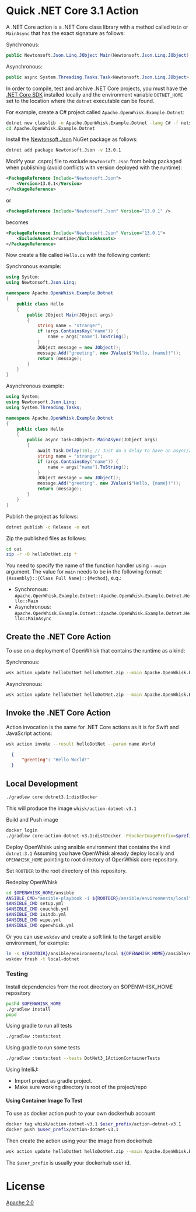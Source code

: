 <!--
#
# Licensed to the Apache Software Foundation (ASF) under one or more
# contributor license agreements.  See the NOTICE file distributed with
# this work for additional information regarding copyright ownership.
# The ASF licenses this file to You under the Apache License, Version 2.0
# (the "License"); you may not use this file except in compliance with
# the License.  You may obtain a copy of the License at
#
#     http://www.apache.org/licenses/LICENSE-2.0
#
# Unless required by applicable law or agreed to in writing, software
# distributed under the License is distributed on an "AS IS" BASIS,
# WITHOUT WARRANTIES OR CONDITIONS OF ANY KIND, either express or implied.
# See the License for the specific language governing permissions and
# limitations under the License.
#
-->

# Quick .NET Core 3.1 Action

A .NET Core action is a .NET Core class library with a method called `Main` or `MainAsync` that has the exact signature as follows:

Synchronous:

```csharp
public Newtonsoft.Json.Linq.JObject Main(Newtonsoft.Json.Linq.JObject);
```

Asynchronous:

```csharp
public async System.Threading.Tasks.Task<Newtonsoft.Json.Linq.JObject> MainAsync(Newtonsoft.Json.Linq.JObject);
```

In order to compile, test and archive .NET Core projects, you must have the [.NET Core SDK](https://www.microsoft.com/net/download) installed locally and the environment variable `DOTNET_HOME` set to the location where the `dotnet` executable can be found.

For example, create a C# project called `Apache.OpenWhisk.Example.Dotnet`:

```bash
dotnet new classlib -n Apache.OpenWhisk.Example.Dotnet -lang C# -f netstandard2.1
cd Apache.OpenWhisk.Example.Dotnet
```

Install the [Newtonsoft.Json](https://www.newtonsoft.com/json) NuGet package as follows:

```bash
dotnet add package Newtonsoft.Json -v 13.0.1
```

Modify your .csproj file to exclude `Newtonsoft.Json` from being packaged when publishing (avoid conflicts with version deployed with the runtime):

```xml
<PackageReference Include="Newtonsoft.Json">
    <Version>13.0.1</Version>
</PackageReference>
```

or

```xml
<PackageReference Include="Newtonsoft.Json" Version="13.0.1" />
```

becomes

```xml
<PackageReference Include="Newtonsoft.Json" Version="13.0.1">
    <ExcludeAssets>runtime</ExcludeAssets>
</PackageReference>
```

Now create a file called `Hello.cs` with the following content:

Synchronous example:

```csharp
using System;
using Newtonsoft.Json.Linq;

namespace Apache.OpenWhisk.Example.Dotnet
{
    public class Hello
    {
        public JObject Main(JObject args)
        {
            string name = "stranger";
            if (args.ContainsKey("name")) {
                name = args["name"].ToString();
            }
            JObject message = new JObject();
            message.Add("greeting", new JValue($"Hello, {name}!"));
            return (message);
        }
    }
}
```

Asynchronous example:

```csharp
using System;
using Newtonsoft.Json.Linq;
using System.Threading.Tasks;

namespace Apache.OpenWhisk.Example.Dotnet
{
    public class Hello
    {
        public async Task<JObject> MainAsync(JObject args)
        {
            await Task.Delay(10); // Just do a delay to have an async/await process occur.
            string name = "stranger";
            if (args.ContainsKey("name")) {
                name = args["name"].ToString();
            }
            JObject message = new JObject();
            message.Add("greeting", new JValue($"Hello, {name}!"));
            return (message);
        }
    }
}
```

Publish the project as follows:

```bash
dotnet publish -c Release -o out
```

Zip the published files as follows:

```bash
cd out
zip -r -0 helloDotNet.zip *
```

You need to specify the name of the function handler using `--main` argument.
The value for `main` needs to be in the following format:
`{Assembly}::{Class Full Name}::{Method}`, e.q.:

+ Synchronous: `Apache.OpenWhisk.Example.Dotnet::Apache.OpenWhisk.Example.Dotnet.Hello::Main`
+ Asynchronous: `Apache.OpenWhisk.Example.Dotnet::Apache.OpenWhisk.Example.Dotnet.Hello::MainAsync`

## Create the .NET Core Action

To use on a deployment of OpenWhisk that contains the runtime as a kind:

Synchronous:

```bash
wsk action update helloDotNet helloDotNet.zip --main Apache.OpenWhisk.Example.Dotnet::Apache.OpenWhisk.Example.Dotnet.Hello::Main --kind dotnet:3.1
```

Asynchronous:

```bash
wsk action update helloDotNet helloDotNet.zip --main Apache.OpenWhisk.Example.Dotnet::Apache.OpenWhisk.Example.Dotnet.Hello::MainAsync --kind dotnet:3.1
```

## Invoke the .NET Core Action

Action invocation is the same for .NET Core actions as it is for Swift and JavaScript actions:

```bash
wsk action invoke --result helloDotNet --param name World
```

```json
  {
      "greeting": "Hello World!"
  }
```

## Local Development

```bash
./gradlew core:dotnet3.1:distDocker
```

This will produce the image `whisk/action-dotnet-v3.1`

Build and Push image

```bash
docker login
./gradlew core:action-dotnet-v3.1:distDocker -PdockerImagePrefix=$prefix-user -PdockerRegistry=docker.io
```

Deploy OpenWhisk using ansible environment that contains the kind `dotnet:3.1`
Assuming you have OpenWhisk already deploy locally and `OPENWHISK_HOME` pointing to root directory of OpenWhisk core repository.

Set `ROOTDIR` to the root directory of this repository.

Redeploy OpenWhisk

```bash
cd $OPENWHISK_HOME/ansible
ANSIBLE_CMD="ansible-playbook -i ${ROOTDIR}/ansible/environments/local"
$ANSIBLE_CMD setup.yml
$ANSIBLE_CMD couchdb.yml
$ANSIBLE_CMD initdb.yml
$ANSIBLE_CMD wipe.yml
$ANSIBLE_CMD openwhisk.yml
```

Or you can use `wskdev` and create a soft link to the target ansible environment, for example:

```bash
ln -s ${ROOTDIR}/ansible/environments/local ${OPENWHISK_HOME}/ansible/environments/local-dotnet
wskdev fresh -t local-dotnet
```

### Testing

Install dependencies from the root directory on $OPENWHISK_HOME repository

```bash
pushd $OPENWHISK_HOME
./gradlew install
popd
```

Using gradle to run all tests

```bash
./gradlew :tests:test
```

Using gradle to run some tests

```bash
./gradlew :tests:test --tests DotNet3_1ActionContainerTests
```

Using IntelliJ:

- Import project as gradle project.
- Make sure working directory is root of the project/repo

#### Using Container Image To Test

To use as docker action push to your own dockerhub account

```bash
docker tag whisk/action-dotnet-v3.1 $user_prefix/action-dotnet-v3.1
docker push $user_prefix/action-dotnet-v3.1
```

Then create the action using your the image from dockerhub

```bash
wsk action update helloDotNet helloDotNet.zip --main Apache.OpenWhisk.Example.Dotnet::Apache.OpenWhisk.Example.Dotnet.Hello::Main --docker $user_prefix/action-dotnet-v3.1
```

The `$user_prefix` is usually your dockerhub user id.

# License

[Apache 2.0](../../LICENSE.txt)
